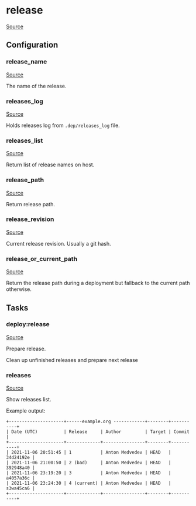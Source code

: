 <!-- DO NOT EDIT THIS FILE! -->
<!-- Instead edit recipe/deploy/release.php -->
<!-- Then run bin/docgen -->

# release

[Source](/recipe/deploy/release.php)


## Configuration
### release_name
[Source](https://github.com/deployphp/deployer/blob/master/recipe/deploy/release.php#L8)

The name of the release.



### releases_log
[Source](https://github.com/deployphp/deployer/blob/master/recipe/deploy/release.php#L14)

Holds releases log from `.dep/releases_log` file.



### releases_list
[Source](https://github.com/deployphp/deployer/blob/master/recipe/deploy/release.php#L39)

Return list of release names on host.



### release_path
[Source](https://github.com/deployphp/deployer/blob/master/recipe/deploy/release.php#L66)

Return release path.



### release_revision
[Source](https://github.com/deployphp/deployer/blob/master/recipe/deploy/release.php#L77)

Current release revision. Usually a git hash.



### release_or_current_path
[Source](https://github.com/deployphp/deployer/blob/master/recipe/deploy/release.php#L83)

Return the release path during a deployment
but fallback to the current path otherwise.




## Tasks

### deploy:release
[Source](https://github.com/deployphp/deployer/blob/master/recipe/deploy/release.php#L90)

Prepare release.

Clean up unfinished releases and prepare next release


### releases
[Source](https://github.com/deployphp/deployer/blob/master/recipe/deploy/release.php#L157)

Show releases list.

Example output:
```
+---------------------+------example.org ------------+--------+-----------+
| Date (UTC)          | Release     | Author         | Target | Commit    |
+---------------------+-------------+----------------+--------+-----------+
| 2021-11-06 20:51:45 | 1           | Anton Medvedev | HEAD   | 34d24192e |
| 2021-11-06 21:00:50 | 2 (bad)     | Anton Medvedev | HEAD   | 392948a40 |
| 2021-11-06 23:19:20 | 3           | Anton Medvedev | HEAD   | a4057a36c |
| 2021-11-06 23:24:30 | 4 (current) | Anton Medvedev | HEAD   | s3wa45ca6 |
+---------------------+-------------+----------------+--------+-----------+
```


